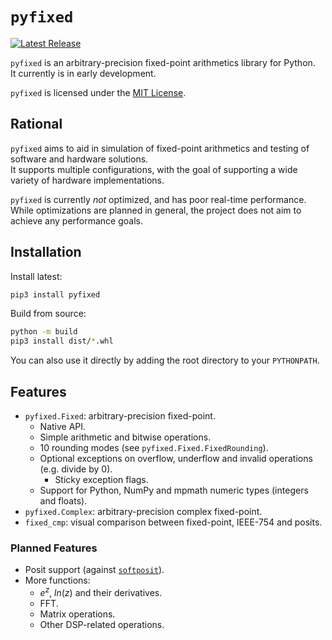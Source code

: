 # `pyfixed`

[![Latest Release](https://gitlab.com/ShacharKraus/pyfixed/-/badges/release.svg)](https://gitlab.com/ShacharKraus/pyfixed/-/releases) 

`pyfixed` is an arbitrary-precision fixed-point arithmetics library for Python.  
It currently is in early development.

`pyfixed` is licensed under the [MIT License](./LICENSE).

## Rational

`pyfixed` aims to aid in simulation of fixed-point arithmetics and testing of software and hardware solutions.  
It supports multiple configurations, with the goal of supporting a wide variety of hardware implementations.

`pyfixed` is currently *not* optimized, and has poor real-time performance.  
While optimizations are planned in general, the project does not aim to achieve any performance goals.

## Installation

Install latest:
```bash
pip3 install pyfixed
```

Build from source:
```bash
python -m build
pip3 install dist/*.whl
```

You can also use it directly by adding the root directory to your `PYTHONPATH`.

## Features

- `pyfixed.Fixed`: arbitrary-precision fixed-point.
  - Native API.
  - Simple arithmetic and bitwise operations.
  - 10 rounding modes (see `pyfixed.Fixed.FixedRounding`).
  - Optional exceptions on overflow, underflow and invalid operations (e.g. divide by 0).
    - Sticky exception flags.
  - Support for Python, NumPy and mpmath numeric types (integers and floats).
- `pyfixed.Complex`: arbitrary-precision complex fixed-point.
- `fixed_cmp`: visual comparison between fixed-point, IEEE-754 and posits.

### Planned Features

- Posit support (against [`softposit`](https://pypi.org/project/softposit/)).
- More functions:
  - $e^z$, $ln(z)$ and their derivatives.
  - FFT.
  - Matrix operations.
  - Other DSP-related operations.
